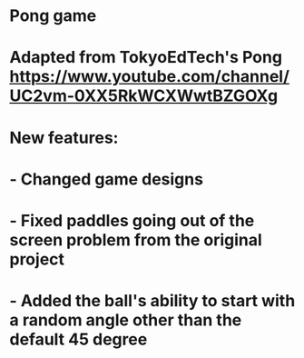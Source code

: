 # Pong game
# Adapted from TokyoEdTech's Pong https://www.youtube.com/channel/UC2vm-0XX5RkWCXWwtBZGOXg
# New features:
#   - Changed game designs
#   - Fixed paddles going out of the screen problem from the original project
#   - Added the ball's ability to start with a random angle other than the default 45 degree
